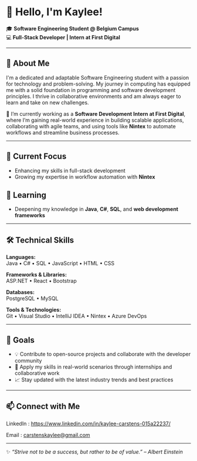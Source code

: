 # 👋 Hello, I'm Kaylee!

🎓 **Software Engineering Student @ Belgium Campus**  
💻 **Full-Stack Developer | Intern at First Digital**

---

## 🌟 About Me

I'm a dedicated and adaptable Software Engineering student with a passion for technology and problem-solving. My journey in computing has equipped me with a solid foundation in programming and software development principles. I thrive in collaborative environments and am always eager to learn and take on new challenges.

💼 I’m currently working as a **Software Development Intern at First Digital**, where I’m gaining real-world experience in building scalable applications, collaborating with agile teams, and using tools like **Nintex** to automate workflows and streamline business processes.

---

## 🔭 Current Focus
- Enhancing my skills in full-stack development  
- Growing my expertise in workflow automation with **Nintex**

## 🌱 Learning
- Deepening my knowledge in **Java**, **C#**, **SQL**, and **web development frameworks**

---

## 🛠️ Technical Skills

**Languages:**  
Java • C# • SQL • JavaScript • HTML • CSS

**Frameworks & Libraries:**  
ASP.NET • React • Bootstrap

**Databases:**  
PostgreSQL • MySQL

**Tools & Technologies:**  
Git • Visual Studio • IntelliJ IDEA • Nintex • Azure DevOps

---

## 🎯 Goals

- 💡 Contribute to open-source projects and collaborate with the developer community  
- 🚀 Apply my skills in real-world scenarios through internships and collaborative work  
- 📈 Stay updated with the latest industry trends and best practices

---

## 📫 Connect with Me

LinkedIn : https://www.linkedin.com/in/kaylee-carstens-015a22237/

Email : carstenskaylee@gmail.com

---

✨ *“Strive not to be a success, but rather to be of value.” – Albert Einstein*  





